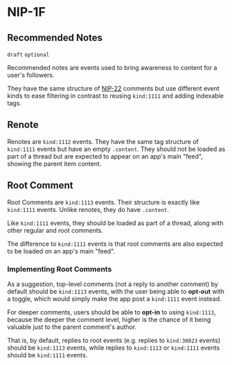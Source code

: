NIP-1F
======

Recommended Notes
-----------------

`draft` `optional`

Recommended notes are events used to bring awareness to content
for a user's followers.

They have the same structure of [NIP-22](22.md) comments but use
different event kinds to ease filtering in contrast to reusing
`kind:1111` and adding indexable tags.

## Renote

Renotes are `kind:1112` events. They have the same tag structure of `kind:1111`
events but have an empty `.content`. They should not be loaded as part of a thread
but are expected to appear on an app's main "feed", showing the parent item
content.

## Root Comment

Root Comments are `kind:1113` events. Their structure is exactly like `kind:1111`
events. Unlike renotes, they do have `.content`.

Like `kind:1111` events, they should be loaded as part of a thread,
along with other regular and root comments.

The difference to `kind:1111` events is that root comments are also
expected to be loaded on an app's main "feed".

### Implementing Root Comments

As a suggestion, top-level comments (not a reply to another comment) by default
should be `kind:1113` events, with the user being able to **opt-out** with a toggle,
which would simply make the app post a `kind:1111` event instead.

For deeper comments, users should be able to **opt-in** to using `kind:1113`,
because the deeper the comment level, higher is the chance of it being valuable
just to the parent comment's author.

That is, by default, replies to root events (e.g. replies to `kind:30023` events)
should be `kind:1113` events, while replies to `kind:1113` or `kind:1111` events
should be `kind:1111` events.
